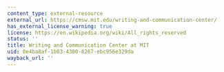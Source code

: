 ```yaml
---
content_type: external-resource
external_url: https://cmsw.mit.edu/writing-and-communication-center/
has_external_license_warning: true
license: https://en.wikipedia.org/wiki/All_rights_reserved
status: ''
title: Writing and Communication Center at MIT
uid: 0e4ba8af-1b03-4300-8267-ebc956e329da
wayback_url: ''
---
```

